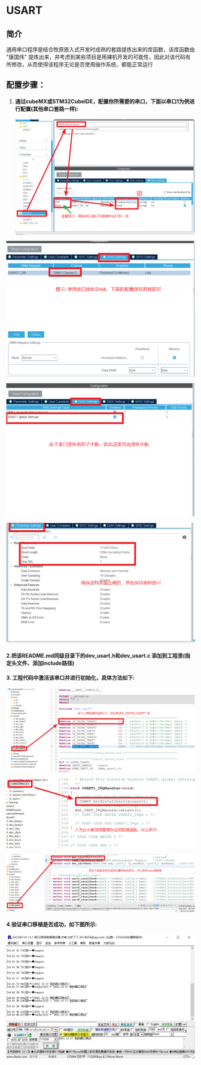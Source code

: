# USART

## 简介
​		通用串口程序是结合牧原嵌入式开发时成熟的套路提炼出来的库函数，该库函数由 "康国伟" 提炼出来，并考虑到某些项目是用裸机开发的可能性，因此对该代码有所修改，从而使得该程序无论是否使用操作系统，都能正常运行

## 配置步骤：
1. #### 通过cubeMX或STM32CubeIDE，配置你所需要的串口，下面以串口1为例进行配置(其他串口套路一样):

   ![image-20211227145044747](./picture/step1.png)

![image-20211227145529724](./picture/step2.png)

![image-20211227145651880](.\picture\step3.png)

![image-20211227145758226](./picture/step4.png)

#### 2.把该README.md同级目录下的dev_usart.h和dev_usart.c 添加到工程里(指定头文件、添加include路径)

#### 3. 工程代码中激活该串口并进行初始化，具体方法如下:

![image-20211227150222067](.\picture\step5.png)

![image-20211227150411492](./picture/step6.png)

![image-20211227150538271](.\picture\step7.png)

#### 4.验证串口移植是否成功，如下图所示:

![result](.\picture\result.png)
